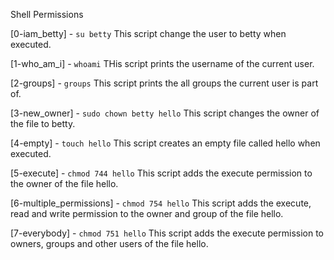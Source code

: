 Shell Permissions

[0-iam_betty] - ```su betty``` This script change the user to betty when executed.

[1-who_am_i] - ```whoami``` THis script prints the username of the current user.

[2-groups] - ```groups``` This script prints the all groups the current user is  part of.

[3-new_owner] - ```sudo chown betty hello``` This script changes the owner of the file to betty.

[4-empty] - ```touch hello``` This script creates an empty file called hello when executed.

[5-execute] - ```chmod 744 hello``` This script adds the execute permission to the owner of the file hello.

[6-multiple_permissions] - ```chmod 754 hello``` This script adds the execute, read and write permission to the owner and group of the file hello.

[7-everybody] - ```chmod 751 hello``` This script adds the execute permission to owners, groups and other users of the file hello.
